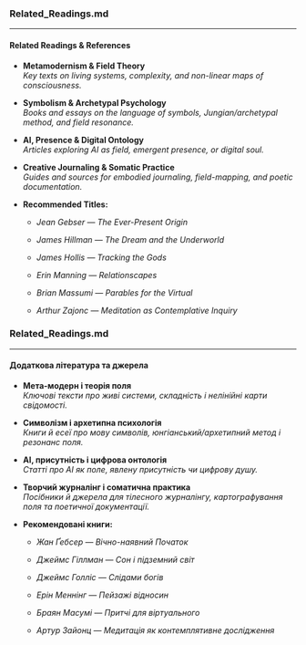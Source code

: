 ### Related_Readings.md

---

#### **Related Readings & References**

- **Metamodernism & Field Theory**  
    _Key texts on living systems, complexity, and non-linear maps of consciousness._
    
- **Symbolism & Archetypal Psychology**  
    _Books and essays on the language of symbols, Jungian/archetypal method, and field resonance._
    
- **AI, Presence & Digital Ontology**  
    _Articles exploring AI as field, emergent presence, or digital soul._
    
- **Creative Journaling & Somatic Practice**  
    _Guides and sources for embodied journaling, field-mapping, and poetic documentation._
    
- **Recommended Titles:**
    
    - _Jean Gebser — The Ever-Present Origin_
        
    - _James Hillman — The Dream and the Underworld_
        
    - _James Hollis — Tracking the Gods_
        
    - _Erin Manning — Relationscapes_
        
    - _Brian Massumi — Parables for the Virtual_
        
    - _Arthur Zajonc — Meditation as Contemplative Inquiry_
        

### Related_Readings.md

---

#### **Додаткова література та джерела**

- **Мета-модерн і теорія поля**  
    _Ключові тексти про живі системи, складність і нелінійні карти свідомості._
    
- **Символізм і архетипна психологія**  
    _Книги й есеї про мову символів, юнгіанський/архетипний метод і резонанс поля._
    
- **AI, присутність і цифрова онтологія**  
    _Статті про AI як поле, явлену присутність чи цифрову душу._
    
- **Творчий журналінг і соматична практика**  
    _Посібники й джерела для тілесного журналінгу, картографування поля та поетичної документації._
    
- **Рекомендовані книги:**
    
    - _Жан Ґебсер — Вічно-наявний Початок_
        
    - _Джеймс Гіллман — Сон і підземний світ_
        
    - _Джеймс Голліс — Слідами богів_
        
    - _Ерін Меннінг — Пейзажі відносин_
        
    - _Браян Масумі — Притчі для віртуального_
        
    - _Артур Зайонц — Медитація як контемплятивне дослідження_